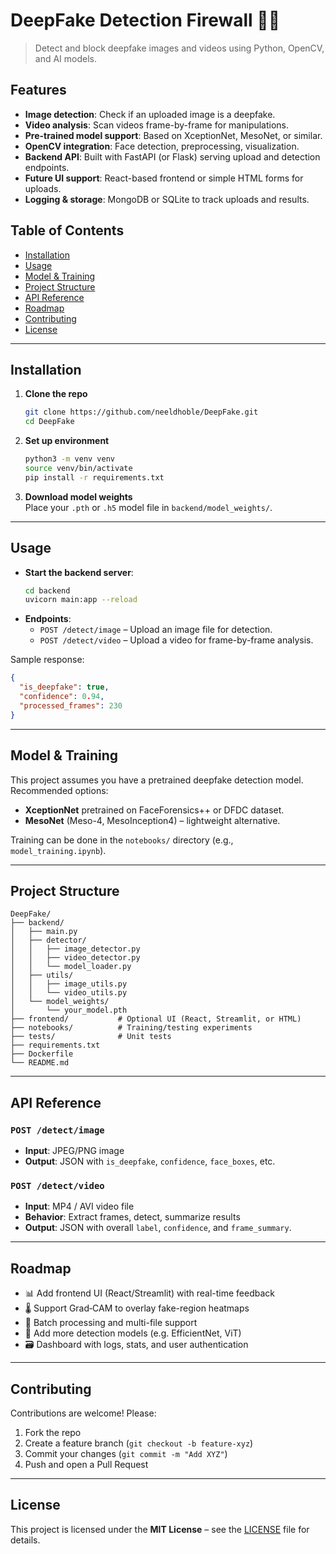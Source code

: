 # DeepFake Detection Firewall 🚫🎥

> Detect and block deepfake images and videos using Python, OpenCV, and AI models.

## Features

- **Image detection**: Check if an uploaded image is a deepfake.
- **Video analysis**: Scan videos frame-by-frame for manipulations.
- **Pre-trained model support**: Based on XceptionNet, MesoNet, or similar.
- **OpenCV integration**: Face detection, preprocessing, visualization.
- **Backend API**: Built with FastAPI (or Flask) serving upload and detection endpoints.
- **Future UI support**: React-based frontend or simple HTML forms for uploads.
- **Logging & storage**: MongoDB or SQLite to track uploads and results.

## Table of Contents

- [Installation](#installation)  
- [Usage](#usage)  
- [Model & Training](#model--training)  
- [Project Structure](#project-structure)  
- [API Reference](#api-reference)  
- [Roadmap](#roadmap)  
- [Contributing](#contributing)  
- [License](#license)

---

## Installation

1. **Clone the repo**  
   ```bash
   git clone https://github.com/neeldhoble/DeepFake.git
   cd DeepFake
   ```

2. **Set up environment**  
   ```bash
   python3 -m venv venv
   source venv/bin/activate
   pip install -r requirements.txt
   ```

3. **Download model weights**  
   Place your `.pth` or `.h5` model file in `backend/model_weights/`.

---

## Usage

- **Start the backend server**:
  ```bash
  cd backend
  uvicorn main:app --reload
  ```
- **Endpoints**:
  - `POST /detect/image` – Upload an image file for detection.
  - `POST /detect/video` – Upload a video for frame-by-frame analysis.

Sample response:
```json
{
  "is_deepfake": true,
  "confidence": 0.94,
  "processed_frames": 230
}
```

---

## Model & Training

This project assumes you have a pretrained deepfake detection model. Recommended options:
- **XceptionNet** pretrained on FaceForensics++ or DFDC dataset.
- **MesoNet** (Meso-4, MesoInception4) – lightweight alternative.

Training can be done in the `notebooks/` directory (e.g., `model_training.ipynb`).

---

## Project Structure

```
DeepFake/
├── backend/
│   ├── main.py
│   ├── detector/
│   │   ├── image_detector.py
│   │   ├── video_detector.py
│   │   └── model_loader.py
│   ├── utils/
│   │   ├── image_utils.py
│   │   └── video_utils.py
│   └── model_weights/
│       └── your_model.pth
├── frontend/           # Optional UI (React, Streamlit, or HTML)
├── notebooks/          # Training/testing experiments
├── tests/              # Unit tests
├── requirements.txt
├── Dockerfile
└── README.md
```

---

## API Reference

### `POST /detect/image`
- **Input**: JPEG/PNG image  
- **Output**: JSON with `is_deepfake`, `confidence`, `face_boxes`, etc.

### `POST /detect/video`
- **Input**: MP4 / AVI video file  
- **Behavior**: Extract frames, detect, summarize results  
- **Output**: JSON with overall `label`, `confidence`, and `frame_summary`.

---

## Roadmap

- 📊 Add frontend UI (React/Streamlit) with real-time feedback  
- 🌡️ Support Grad‑CAM to overlay fake-region heatmaps  
- 📁 Batch processing and multi-file support  
- 🧪 Add more detection models (e.g. EfficientNet, ViT)  
- 🗃️ Dashboard with logs, stats, and user authentication

---

## Contributing

Contributions are welcome! Please:
1. Fork the repo
2. Create a feature branch (`git checkout -b feature-xyz`)
3. Commit your changes (`git commit -m "Add XYZ"`)
4. Push and open a Pull Request

---

## License

This project is licensed under the **MIT License** – see the [LICENSE](LICENSE) file for details.
